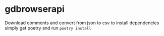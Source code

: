 # gdbrowserapi
Download comments and convert from json to csv
to install dependencies simply get poetry and  run
```poetry install```
